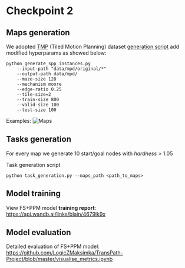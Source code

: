 # Checkpoint 2 

## Maps generation

We adopted [TMP](https://arxiv.org/abs/2009.07476) (Tiled Motion Planning) dataset [generation script](https://github.com/omron-sinicx/planning-datasets/blob/icml2021/1_TiledMP.sh) add modified hyperparams as showed below:


```
python generate_spp_instances.py 
    --input-path "data/mpd/original/*" 
    --output-path data/mpd/ 
    --maze-size 128 
    --mechanism moore 
    --edge-ratio 0.25 
    --tile-size=2 
    --train-size 800 
    --valid-size 100 
    --test-size 100
```

Examples:
![Maps](https://github.com/LogicZMaksimka/TransPath-Project/pictures/maps.png)


## Tasks generation
For every map we generate 10 start/goal nodes with _hardness_ > 1.05

Task generation script
```
python task_generation.py --maps_path <path_to_maps>
```

## Model training

View FS+PPM model **training report**:  
https://api.wandb.ai/links/blain/4679lk9x  


## Model evaluation
Detailed evaluation of FS+PPM model:   
https://github.com/LogicZMaksimka/TransPath-Project/blob/master/visualise_metrics.ipynb
